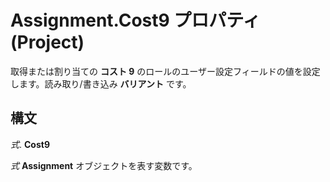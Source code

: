 
# Assignment.Cost9 プロパティ (Project)

取得または割り当ての **コスト 9** のロールのユーザー設定フィールドの値を設定します。読み取り/書き込み **バリアント** です。


## 構文

 _式_. **Cost9**

 _式_ **Assignment** オブジェクトを表す変数です。

